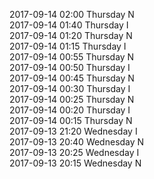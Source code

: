 2017-09-14 02:00 Thursday  N  
2017-09-14 01:40 Thursday  I  
2017-09-14 01:20 Thursday  N  
2017-09-14 01:15 Thursday  I  
2017-09-14 00:55 Thursday  N  
2017-09-14 00:50 Thursday  I  
2017-09-14 00:45 Thursday  N  
2017-09-14 00:30 Thursday  I  
2017-09-14 00:25 Thursday  N  
2017-09-14 00:20 Thursday  I  
2017-09-14 00:15 Thursday  N  
2017-09-13 21:20 Wednesday  I  
2017-09-13 20:40 Wednesday  N  
2017-09-13 20:25 Wednesday  I  
2017-09-13 20:15 Wednesday  N  
